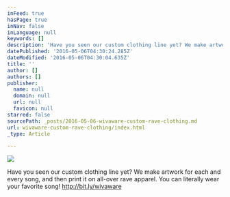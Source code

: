 ```yaml
---
inFeed: true
hasPage: true
inNav: false
inLanguage: null
keywords: []
description: 'Have you seen our custom clothing line yet? We make artwork for each and every song, and then print it on all-over rave apparel. You can literally wear your favorite song! http://bit.ly/wivaware'
datePublished: '2016-05-06T04:30:24.285Z'
dateModified: '2016-05-06T04:30:04.635Z'
title: ''
author: []
authors: []
publisher:
  name: null
  domain: null
  url: null
  favicon: null
starred: false
sourcePath: _posts/2016-05-06-wivaware-custom-rave-clothing.md
url: wivaware-custom-rave-clothing/index.html
_type: Article

---
```

![](https://the-grid-user-content.s3-us-west-2.amazonaws.com/43e94598-8b4a-47fb-9af5-486176371449.png)

Have you seen our custom clothing line yet? We make artwork for each and every song, and then print it on all-over rave apparel. You can literally wear your favorite song! http://bit.ly/wivaware
